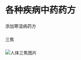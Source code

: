 # 各种疾病中药药方


###
添加寒湿病药方   
###

###
三焦
###
![人体三焦图片](https://github.com/BootingUp/ChineseMedicine/blob/master/image/%E4%B8%89%E7%84%A6.PNG)































